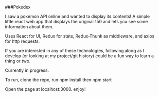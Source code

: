 ###Pokedex

I saw a pokemon API online and wanted to display its contents!
A simple little react web app that displays the original 150 and lets you see some information about them.

Uses React for UI, Redux for state, Redux-Thunk as middleware, and axios for http requests.  

If you are interested in any of these technologies, following along as I develop (or looking at my project/git history) could be a fun way to learn a thing or two.

Currently in progress.

To run, clone the repo, run 
npm install
then
npm start

Open the page at localhost:3000. enjoy!
